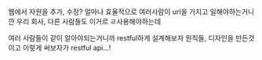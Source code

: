 ## 

웹에서 자원을 추가, 수정?
얼마나 효율적으로 
여러사람이 url을 가지고 일해야하는거니깐
우리 회사, 다른 사람들도 이거르 ㄹ사용해야하는데

여러 사람들이 같이 알아야되는거니까
restful하게 설계해보자
원칙들, 디자인을 만든것이고
이렇게 써보자가 restful api...!

